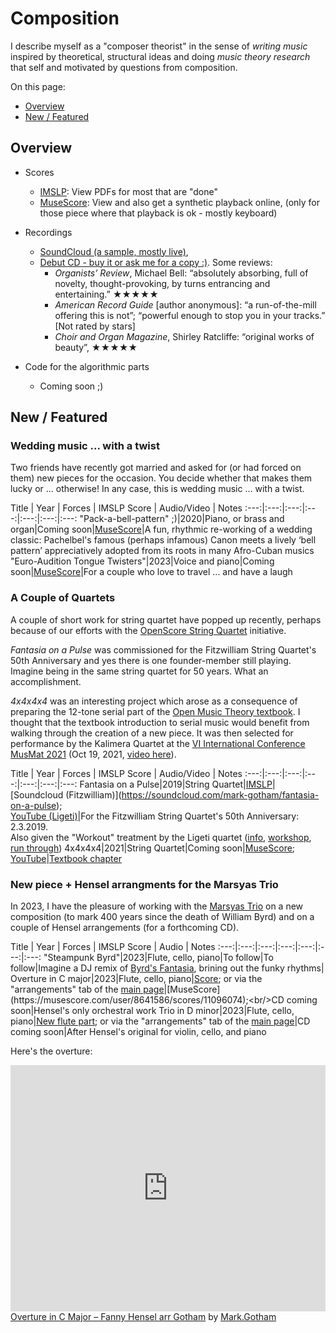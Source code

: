 # Composition

I describe myself as a "composer theorist" in the sense of *writing music* inspired by theoretical, structural ideas and doing *music theory research* that self and motivated by questions from composition.

On this page:

- [Overview](#overview)
- [New / Featured](#new-featured)


## Overview

  - Scores
     - [IMSLP](https://imslp.org/wiki/Category:Gotham%2C_Mark): View PDFs for most that are "done"
     - [MuseScore](https://musescore.com/user/8641586/): View and also get a synthetic playback online, (only for those piece where that playback is ok - mostly keyboard)

  - Recordings
     - [SoundCloud (a sample, mostly live)](https://soundcloud.com/mark-gotham),
     - [Debut CD - buy it or ask me for a copy :)](https://www.regent-records.co.uk/product/utrumne-est-ornatum/). Some reviews:
	     - *Organists’ Review*, Michael Bell: “absolutely absorbing, full of novelty, thought-provoking, by turns entrancing and entertaining.” ★★★★★
	     - *American Record Guide* [author anonymous]: “a run-of-the-mill offering this is not”; “powerful enough to stop you in your tracks.” [Not rated by stars]
	     - *Choir and Organ Magazine*, Shirley Ratcliffe: “original works of beauty”, ★★★★★

  - Code for the algorithmic parts
     - Coming soon ;)


## New / Featured

### Wedding music ... with a twist

Two friends have recently got married and asked for (or had forced on them) new pieces for the occasion.
You decide whether that makes them lucky or ... otherwise!
In any case, this is wedding music ... with a twist.

Title | Year | Forces | IMSLP Score | Audio/Video | Notes
:---:|:---:|:---:|:---:|:---:|:---:|:---:
"Pack-a-bell-pattern" ;)|2020|Piano, or brass and organ|Coming soon|[MuseScore](https://musescore.com/user/8641586/scores/6177913)|A fun, rhythmic re-working of a wedding classic: Pachelbel's famous (perhaps infamous) Canon meets a lively ‘bell pattern’ appreciatively adopted from its roots in many Afro-Cuban musics
"Euro-Audition Tongue Twisters"|2023|Voice and piano|Coming soon|[MuseScore](https://musescore.com/user/8641586/sets/6408997)|For a couple who love to travel ... and have a laugh

### A Couple of Quartets

A couple of short work for string quartet have popped up recently,
perhaps because of our efforts with the [OpenScore String Quartet](https://musescore.com/openscore-string-quartets) initiative.

*Fantasia on a Pulse* was commissioned for the Fitzwilliam String Quartet's 50th Anniversary and yes there is one founder-member still playing.
Imagine being in the same string quartet for 50 years. What an accomplishment.

*4x4x4x4* was an interesting project which arose as a consequence of preparing the 12-tone serial part of the [Open Music Theory textbook](https://viva.pressbooks.pub/openmusictheory/).
I thought that the textbook introduction to serial music would benefit from walking through the creation of a new piece.
It was then selected for performance by the Kalimera Quartet at the [VI International Conference MusMat 2021](https://musmat.org/congresso/2021-2/) (Oct 19, 2021, [video here](https://youtu.be/NKtgcLea8nk?feature=shared&t=1873)).

Title | Year | Forces | IMSLP Score | Audio/Video | Notes
:---:|:---:|:---:|:---:|:---:|:---:|:---:
Fantasia on a Pulse|2019|String Quartet|[IMSLP](https://imslp.org/wiki/Fantasia_on_a_Pulse_(Gotham%2C_Mark))|[Soundcloud (Fitzwilliam)](https://soundcloud.com/mark-gotham/fantasia-on-a-pulse);<br>[YouTube (Ligeti)](https://youtu.be/zEGfcsScdoc)|For the Fitzwilliam String Quartet's 50th Anniversary: 2.3.2019.<br>Also given the "Workout" treatment by the Ligeti quartet ([info](https://ligetiquartet.com/workout/sessions/mark-gotham-fantasia-upon-pulse), [workshop](https://youtu.be/nBYIHuvqvxQ), [run through](https://youtu.be/zEGfcsScdoc))
4x4x4x4|2021|String Quartet|Coming soon|[MuseScore](https://musescore.com/user/8641586/scores/6803044);<br/>[YouTube](https://youtu.be/NKtgcLea8nk?feature=shared&t=1873)|[Textbook chapter](https://viva.pressbooks.pub/openmusictheory/chapter/composing-with-twelve-tones/)

### New piece + Hensel arrangments for the Marsyas Trio

In 2023, I have the pleasure of working with the
[Marsyas Trio](https://www.marsyastrio.com/)
on a new composition (to mark 400 years since the death of William Byrd)
and on a couple of Hensel arrangements (for a forthcoming CD).

Title | Year | Forces | IMSLP Score | Audio | Notes
:---:|:---:|:---:|:---:|:---:|:---:|:---:
"Steampunk Byrd"|2023|Flute, cello, piano|To follow|To follow|Imagine a DJ remix of [Byrd's Fantasia](https://imslp.org/wiki/Praeludium_%26_Fantasia%2C_FVB_100%2C_52_(Byrd%2C_William)), brining out the funky rhythms|
Overture in C major|2023|Flute, cello, piano|[Score](https://s9.imslp.org/files/imglnks/usimg/3/3b/IMSLP860693-PMLP1350063-Hensel_Overture_arr_Gotham_Piano-Score.pdf); or via the "arrangements" tab of the [main page](https://imslp.org/wiki/Overture_in_C_major_(Hensel%2C_Fanny))|[MuseScore](https://musescore.com/user/8641586/scores/11096074);<br/>CD coming soon|Hensel's only orchestral work
Trio in D minor|2023|Flute, cello, piano|[New flute part](https://s9.imslp.org/files/imglnks/usimg/d/df/IMSLP865724-PMLP70387-Hensel_Trio_Flute_part.pdf); or via the "arrangements" tab of the [main page](https://imslp.org/wiki/Piano_Trio,_Op.11_(Hensel,_Fanny))|CD coming soon|After Hensel's original for violin, cello, and piano

Here's the overture:

<iframe width="100%" height="394" src="https://musescore.com/user/8641586/scores/11096074/embed" frameborder="0" allowfullscreen allow="autoplay; fullscreen"></iframe><span><a href="https://musescore.com/user/8641586/scores/11096074" target="_blank">Overture in C Major – Fanny Hensel arr Gotham</a> by <a href="https://musescore.com/user/8641586">Mark.Gotham</a></span>